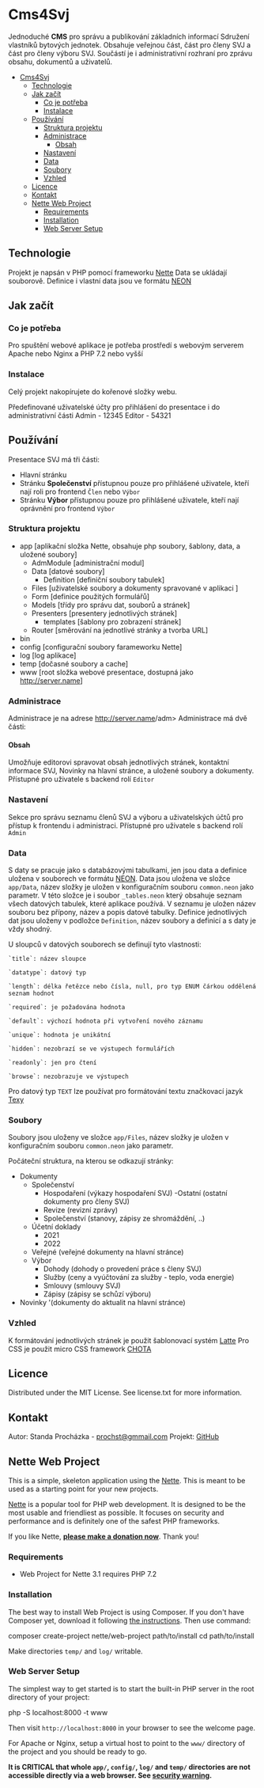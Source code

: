 # Cms4Svj

Jednoduché **CMS** pro správu a publikování základních informací Sdružení vlastníků bytových jednotek.
Obsahuje veřejnou část, část pro členy SVJ a část pro členy výboru SVJ. Součástí je i administrativní rozhraní pro zprávu obsahu, dokumentů a uživatelů.

- [Cms4Svj](#cms4svj)
  - [Technologie](#technologie)
  - [Jak začít](#jak-začít)
    - [Co je potřeba](#co-je-potřeba)
    - [Instalace](#instalace)
  - [Používání](#používání)
    - [Struktura projektu](#struktura-projektu)
    - [Administrace](#administrace)
      - [Obsah](#obsah)
    - [Nastavení](#nastavení)
    - [Data](#data)
    - [Soubory](#soubory)
    - [Vzhled](#vzhled)
  - [Licence](#licence)
  - [Kontakt](#kontakt)
  - [Nette Web Project](#nette-web-project)
    - [Requirements](#requirements)
    - [Installation](#installation)
    - [Web Server Setup](#web-server-setup)

## Technologie

Projekt je napsán v PHP pomocí frameworku [Nette](#nette)
Data se ukládají souborově. Definice i vlastní data jsou ve formátu [NEON](https://doc.nette.org/cs/neon/format)

## Jak začít

### Co je potřeba

Pro spuštění webové aplikace je potřeba prostředí s webovým serverem Apache nebo Nginx a PHP 7.2 nebo vyšší

### Instalace

Celý projekt nakopírujete do kořenové složky webu.

Předefinované uživatelské účty pro přihlášení do presentace i do administrativní části
Admin - 12345
Editor - 54321

## Používání

Presentace SVJ má tři části:

- Hlavní stránku
- Stránku **Společenství** přístupnou pouze pro přihlášené uživatele, kteří nají roli pro frontend `Člen` nebo `Výbor`
- Stránku **Výbor** přístupnou pouze pro přihlášené uživatele, kteří nají oprávnění pro frontend `Výbor`

### Struktura projektu

- app [aplikační složka Nette, obsahuje php soubory, šablony, data, a uložené soubory]
  - AdmModule [administrační modul]
  - Data [datové soubory]
    - Definition [definiční soubory tabulek]
  - Files [uživatelské soubory a dokumenty spravované v aplikaci ]
  - Form [definice použitých formulářů]
  - Models [třídy pro správu dat, souborů a stránek]
  - Presenters [presentery jednotlivých stránek]
     - templates [šablony pro zobrazení stránek]
  - Router [směrování na jednotlivé stránky a tvorba URL]
- bin
- config [configurační soubory farameworku Nette]
- log [log aplikace]
- temp [dočasné soubory a cache]
- www [root složka webové presentace, dostupná jako <http://server.name>]

### Administrace

Administrace je na adrese <http://server.name>/adm>
Administrace má dvě části:

#### Obsah

Umožňuje editorovi spravovat obsah jednotlivých stránek, kontaktní informace SVJ, Novinky na hlavní stránce, a uložené soubory a dokumenty.
Přístupné pro uživatele s backend rolí `Editor`

### Nastavení

Sekce pro správu seznamu členů SVJ a výboru a uživatelských účtů pro přístup k frontendu i administraci.
Přístupné pro uživatele s backend rolí `Admin`

### Data

S daty se pracuje jako s databázovými tabulkami, jen jsou data a definice uložena v souborech ve formátu [NEON](https://doc.nette.org/cs/neon/format).
Data jsou uložena ve složce `app/Data`, název složky je uložen v konfiguračním souboru `common.neon` jako parametr.
V této složce je i soubor `_tables.neon` který obsahuje seznam všech datových tabulek, které aplikace používá. V seznamu je uložen název souboru bez přípony, název a popis datové tabulky.
Definice jednotlivých dat jsou uloženy v podložce `Definition`, název soubory a definicí a s daty je vždy shodný.

U sloupců v datových souborech se definují tyto vlastnosti:

    `title`: název sloupce
    
    `datatype`: datový typ
    
    `length`: délka řetězce nebo čísla, null, pro typ ENUM čárkou oddělená seznam hodnot
    
    `required`: je požadována hodnota
    
    `default`: výchozí hodnota při vytvoření nového záznamu
    
    `unique`: hodnota je unikátní
    
    `hidden`: nezobrazí se ve výstupech formulářích
    
    `readonly`: jen pro čtení
    
    `browse`: nezobrazuje ve výstupech

 Pro datový typ `TEXT` lze používat pro formátování textu značkovací jazyk [Texy](https://texy.info/cs/)

### Soubory

Soubory jsou uloženy ve složce `app/Files`, název složky je uložen v konfiguračním souboru `common.neon` jako parametr.

Počáteční struktura, na kterou se odkazují stránky:
- Dokumenty
  - Společenství
    - Hospodaření (výkazy hospodaření SVJ)
    -Ostatní (ostatní dokumenty pro členy SVJ)
    - Revize (revizní zprávy)
    - Společenství (stanovy, zápisy ze shromáždění, ..)
  - Účetní doklady
    - 2021
    - 2022
  - Veřejné (veřejné dokumenty na hlavní stránce)
  - Výbor
    - Dohody (dohody o provedení práce s členy SVJ)
    - Služby (ceny a vyúčtování za služby - teplo, voda energie)
    - Smlouvy (smlouvy SVJ)
    - Zápisy (zápisy se schůzí výboru)
- Novinky '(dokumenty do aktualit na hlavní stránce)

### Vzhled

K formátování jednotlivých stránek je použit šablonovací systém [Latte](https://latte.nette.org/cs/guide)
Pro CSS je použit micro CSS framework [CHOTA](https://jenil.github.io/chota)

## Licence

Distributed under the MIT License. See license.txt for more information.

## Kontakt

Autor: Standa Procházka - prochst@gmmail.com
Projekt: [GitHub](https://github.com/prochst/svj4cms)

## Nette Web Project

This is a simple, skeleton application using the [Nette](https://nette.org). This is meant to
be used as a starting point for your new projects.

[Nette](https://nette.org) is a popular tool for PHP web development.
It is designed to be the most usable and friendliest as possible. It focuses
on security and performance and is definitely one of the safest PHP frameworks.

If you like Nette, **[please make a donation now](https://nette.org/donate)**. Thank you!

### Requirements

- Web Project for Nette 3.1 requires PHP 7.2

### Installation

The best way to install Web Project is using Composer. If you don't have Composer yet,
download it following [the instructions](https://doc.nette.org/composer). Then use command:

 composer create-project nette/web-project path/to/install
 cd path/to/install

Make directories `temp/` and `log/` writable.

### Web Server Setup

The simplest way to get started is to start the built-in PHP server in the root directory of your project:

 php -S localhost:8000 -t www

Then visit `http://localhost:8000` in your browser to see the welcome page.

For Apache or Nginx, setup a virtual host to point to the `www/` directory of the project and you
should be ready to go.

**It is CRITICAL that whole `app/`, `config/`, `log/` and `temp/` directories are not accessible directly
via a web browser. See [security warning](https://nette.org/security-warning).**
